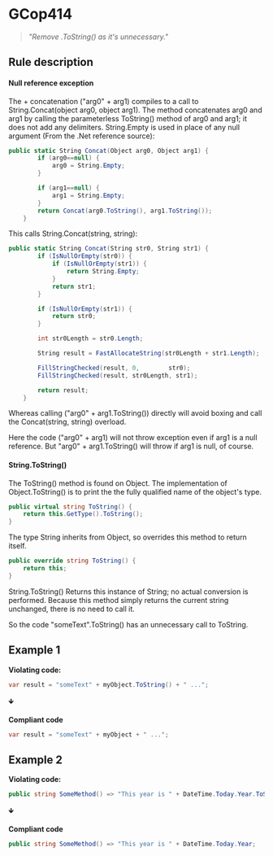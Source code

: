 # GCop414

> *"Remove .ToString() as it's unnecessary."*


## Rule description
#### Null reference exception
The + concatenation ("arg0" + arg1) compiles to a call to String.Concat(object arg0, object arg1). The method concatenates arg0 and arg1 by calling the parameterless ToString() method of arg0 and arg1; it does not add any delimiters.
String.Empty is used in place of any null argument (From the .Net reference source):
```csharp
public static String Concat(Object arg0, Object arg1) {
        if (arg0==null) {
            arg0 = String.Empty; 
        }

        if (arg1==null) { 
            arg1 = String.Empty;
        } 
        return Concat(arg0.ToString(), arg1.ToString());
    }
```
This calls String.Concat(string, string):
```csharp
public static String Concat(String str0, String str1) { 
        if (IsNullOrEmpty(str0)) { 
            if (IsNullOrEmpty(str1)) {
                return String.Empty; 
            }
            return str1;
        }

        if (IsNullOrEmpty(str1)) {
            return str0; 
        } 

        int str0Length = str0.Length; 

        String result = FastAllocateString(str0Length + str1.Length);

        FillStringChecked(result, 0,        str0); 
        FillStringChecked(result, str0Length, str1);

        return result; 
    }
```
Whereas calling ("arg0" + arg1.ToString()) directly will avoid boxing and call the Concat(string, string) overload. 
 
Here the code ("arg0" + arg1) will not throw exception even if arg1 is a null reference. But "arg0" + arg1.ToString() will throw if arg1 is null, of course.  


#### String.ToString()
The ToString() method is found on Object. The implementation of Object.ToString() is to print the the fully qualified name of the object's type.  
```csharp
public virtual string ToString() {
    return this.GetType().ToString();
} 
```
The type String inherits from Object, so overrides this method to return itself.  
```csharp
public override string ToString() {
    return this;
}  
```
String.ToString() Returns this instance of String; no actual conversion is performed.
Because this method simply returns the current string unchanged, there is no need to call it.  

So the code "someText".ToString() has an unnecessary call to ToString.


## Example 1
**Violating code:**
```csharp
var result = "someText" + myObject.ToString() + " ...";
```
🡻

**Compliant code**
```csharp
var result = "someText" + myObject + " ...";
```
 
## Example 2
**Violating code:**
```csharp
public string SomeMethod() => "This year is " + DateTime.Today.Year.ToString();
```
🡻

**Compliant code**
```csharp
public string SomeMethod() => "This year is " + DateTime.Today.Year;
```
 
